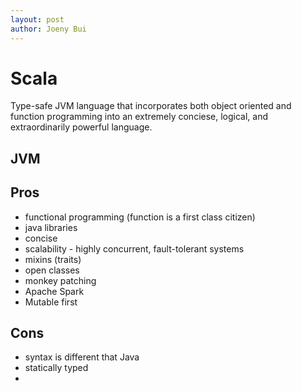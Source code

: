 ```yaml
---
layout: post
author: Joeny Bui
---
```


# Scala

Type-safe JVM language that incorporates both object oriented and function programming into an extremely conciese, logical, and extraordinarily powerful language.

## JVM

## Pros

* functional programming (function is a first class citizen)
* java libraries
* concise
* scalability - highly concurrent, fault-tolerant systems
* mixins (traits)
* open classes
* monkey patching
* Apache Spark
* Mutable first

## Cons

* syntax is different that Java
* statically typed
* 
